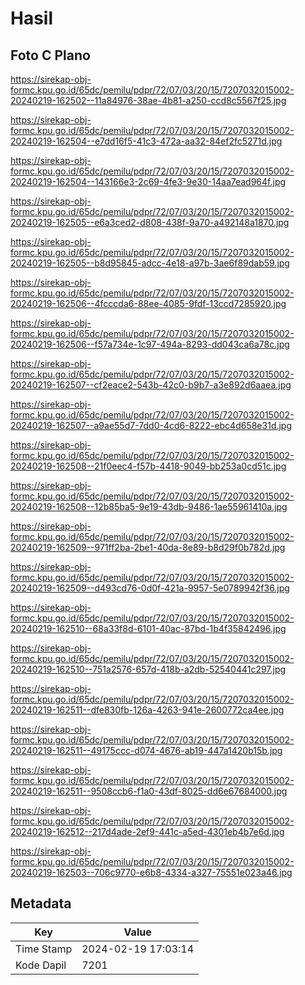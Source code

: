 # Hasil

## Foto C Plano

https://sirekap-obj-formc.kpu.go.id/65dc/pemilu/pdpr/72/07/03/20/15/7207032015002-20240219-162502--11a84976-38ae-4b81-a250-ccd8c5567f25.jpg

https://sirekap-obj-formc.kpu.go.id/65dc/pemilu/pdpr/72/07/03/20/15/7207032015002-20240219-162504--e7dd16f5-41c3-472a-aa32-84ef2fc5271d.jpg

https://sirekap-obj-formc.kpu.go.id/65dc/pemilu/pdpr/72/07/03/20/15/7207032015002-20240219-162504--143166e3-2c69-4fe3-9e30-14aa7ead964f.jpg

https://sirekap-obj-formc.kpu.go.id/65dc/pemilu/pdpr/72/07/03/20/15/7207032015002-20240219-162505--e6a3ced2-d808-438f-9a70-a492148a1870.jpg

https://sirekap-obj-formc.kpu.go.id/65dc/pemilu/pdpr/72/07/03/20/15/7207032015002-20240219-162505--b8d95845-adcc-4e18-a97b-3ae6f89dab59.jpg

https://sirekap-obj-formc.kpu.go.id/65dc/pemilu/pdpr/72/07/03/20/15/7207032015002-20240219-162506--4fcccda6-88ee-4085-9fdf-13ccd7285920.jpg

https://sirekap-obj-formc.kpu.go.id/65dc/pemilu/pdpr/72/07/03/20/15/7207032015002-20240219-162506--f57a734e-1c97-494a-8293-dd043ca6a78c.jpg

https://sirekap-obj-formc.kpu.go.id/65dc/pemilu/pdpr/72/07/03/20/15/7207032015002-20240219-162507--cf2eace2-543b-42c0-b9b7-a3e892d6aaea.jpg

https://sirekap-obj-formc.kpu.go.id/65dc/pemilu/pdpr/72/07/03/20/15/7207032015002-20240219-162507--a9ae55d7-7dd0-4cd6-8222-ebc4d658e31d.jpg

https://sirekap-obj-formc.kpu.go.id/65dc/pemilu/pdpr/72/07/03/20/15/7207032015002-20240219-162508--21f0eec4-f57b-4418-9049-bb253a0cd51c.jpg

https://sirekap-obj-formc.kpu.go.id/65dc/pemilu/pdpr/72/07/03/20/15/7207032015002-20240219-162508--12b85ba5-9e19-43db-9486-1ae55961410a.jpg

https://sirekap-obj-formc.kpu.go.id/65dc/pemilu/pdpr/72/07/03/20/15/7207032015002-20240219-162509--971ff2ba-2be1-40da-8e89-b8d29f0b782d.jpg

https://sirekap-obj-formc.kpu.go.id/65dc/pemilu/pdpr/72/07/03/20/15/7207032015002-20240219-162509--d493cd76-0d0f-421a-9957-5e0789942f36.jpg

https://sirekap-obj-formc.kpu.go.id/65dc/pemilu/pdpr/72/07/03/20/15/7207032015002-20240219-162510--68a33f8d-6101-40ac-87bd-1b4f35842496.jpg

https://sirekap-obj-formc.kpu.go.id/65dc/pemilu/pdpr/72/07/03/20/15/7207032015002-20240219-162510--751a2576-657d-418b-a2db-52540441c297.jpg

https://sirekap-obj-formc.kpu.go.id/65dc/pemilu/pdpr/72/07/03/20/15/7207032015002-20240219-162511--dfe830fb-126a-4263-941e-2600772ca4ee.jpg

https://sirekap-obj-formc.kpu.go.id/65dc/pemilu/pdpr/72/07/03/20/15/7207032015002-20240219-162511--49175ccc-d074-4676-ab19-447a1420b15b.jpg

https://sirekap-obj-formc.kpu.go.id/65dc/pemilu/pdpr/72/07/03/20/15/7207032015002-20240219-162511--9508ccb6-f1a0-43df-8025-dd6e67684000.jpg

https://sirekap-obj-formc.kpu.go.id/65dc/pemilu/pdpr/72/07/03/20/15/7207032015002-20240219-162512--217d4ade-2ef9-441c-a5ed-4301eb4b7e6d.jpg

https://sirekap-obj-formc.kpu.go.id/65dc/pemilu/pdpr/72/07/03/20/15/7207032015002-20240219-162503--706c9770-e6b8-4334-a327-75551e023a46.jpg


## Metadata

| Key        | Value               |
| ---------- | ------------------- |
| Time Stamp | 2024-02-19 17:03:14 |
| Kode Dapil | 7201                |



